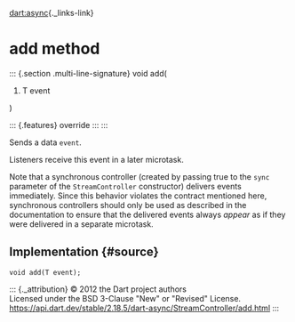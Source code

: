 [dart:async](../../dart-async/dart-async-library){._links-link}

add method
==========

::: {.section .multi-line-signature}
void add(

1.  T event

)

::: {.features}
override
:::
:::

Sends a data `event`.

Listeners receive this event in a later microtask.

Note that a synchronous controller (created by passing true to the
`sync` parameter of the `StreamController` constructor) delivers events
immediately. Since this behavior violates the contract mentioned here,
synchronous controllers should only be used as described in the
documentation to ensure that the delivered events always *appear* as if
they were delivered in a separate microtask.

Implementation {#source}
--------------

``` {.language-dart data-language="dart"}
void add(T event);
```

::: {._attribution}
© 2012 the Dart project authors\
Licensed under the BSD 3-Clause \"New\" or \"Revised\" License.\
<https://api.dart.dev/stable/2.18.5/dart-async/StreamController/add.html>
:::

